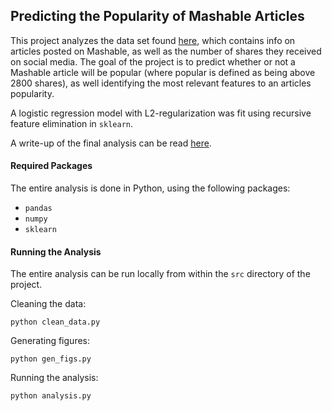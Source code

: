 ## Predicting the Popularity of Mashable Articles

This project analyzes the data set found [here](http://archive.ics.uci.edu/ml/datasets/Online+News+Popularity), which contains info on articles posted on Mashable, as well as the number of shares they received on social media. The goal of the project is to predict whether or not a Mashable article will be popular (where popular is defined as being above 2800 shares), as well identifying the most relevant features to an articles popularity.

A logistic regression model with L2-regularization was fit using recursive feature elimination in `sklearn`.

A write-up of the final analysis can be read [here](https://github.com/conleyst/predicting-social-media-shares/blob/master/analysis.md).

#### Required Packages

The entire analysis is done in Python, using the following packages:
- `pandas`
- `numpy`
- `sklearn`

#### Running the Analysis

The entire analysis can be run locally from within the `src` directory of the project.

Cleaning the data:

```
python clean_data.py
```

Generating figures:

```
python gen_figs.py
```

Running the analysis:

```
python analysis.py
```
